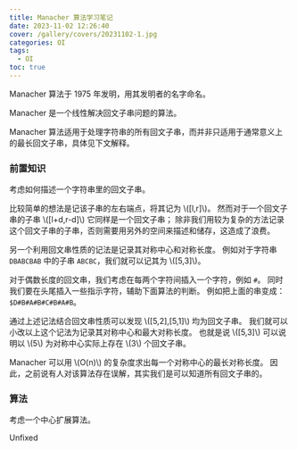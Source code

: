 ```yaml
---
title: Manacher 算法学习笔记
date: 2023-11-02 12:26:40
cover: /gallery/covers/20231102-1.jpg
categories: OI
tags:
  - OI
toc: true
---
```

Manacher 算法于 1975 年发明，用其发明者的名字命名。

Manacher 是一个线性解决回文子串问题的算法。

Manacher 算法适用于处理字符串的所有回文子串，而并非只适用于通常意义上的最长回文子串，具体见下文解释。

### 前置知识

考虑如何描述一个字符串里的回文子串。

比较简单的想法是记该子串的左右端点，将其记为 \\([l,r]\\)。
然而对于一个回文子串的子串 \\([l+d,r-d]\\) 它同样是一个回文子串；
除非我们用较为复杂的方法记录这个回文子串的子串，否则需要用另外的空间来描述和储存，这造成了浪费。

另一个利用回文串性质的记法是记录其对称中心和对称长度。
例如对于字符串 `DBABCBAB` 中的子串 `ABCBC`，我们就可以记其为 \\([5,3]\\)。

对于偶数长度的回文串，我们考虑在每两个字符间插入一个字符，例如 `#`。
同时我们要在头尾插入一些指示字符，辅助下面算法的判断。
例如把上面的串变成：`$D#B#A#B#C#B#A#B`。

通过上述记法结合回文串性质可以发现 \\([5,2]$,$[5,1]\\) 均为回文子串。
我们就可以小改以上这个记法为记录其对称中心和最大对称长度。
也就是说 \\([5,3]\\) 可以说明以 \\(5\\) 为对称中心实际上存在 \\(3\\) 个回文子串。

Manacher 可以用 \\(O(n)\\) 的复杂度求出每一个对称中心的最长对称长度。
因此，之前说有人对该算法存在误解，其实我们是可以知道所有回文子串的。

### 算法

考虑一个中心扩展算法。

Unfixed

